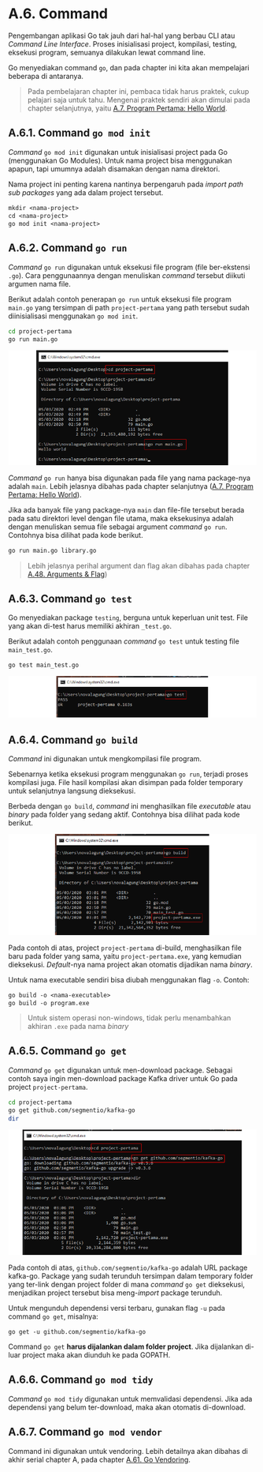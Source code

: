 # A.6. Command

Pengembangan aplikasi Go tak jauh dari hal-hal yang berbau CLI atau *Command Line Interface*. Proses inisialisasi project, kompilasi, testing, eksekusi program, semuanya dilakukan lewat command line.

Go menyediakan command `go`, dan pada chapter ini kita akan mempelajari beberapa di antaranya.

> Pada pembelajaran chapter ini, pembaca tidak harus praktek, cukup pelajari saja untuk tahu. Mengenai praktek sendiri akan dimulai pada chapter selanjutnya, yaitu [A.7. Program Pertama: Hello World](/A-hello-world.html).

## A.6.1. Command `go mod init`

*Command* `go mod init` digunakan untuk inisialisasi project pada Go (menggunakan Go Modules). Untuk nama project bisa menggunakan apapun, tapi umumnya adalah disamakan dengan nama direktori.

Nama project ini penting karena nantinya berpengaruh pada *import path sub packages* yang ada dalam project tersebut.

```
mkdir <nama-project>
cd <nama-project>
go mod init <nama-project>
```

## A.6.2. Command `go run`

*Command* `go run` digunakan untuk eksekusi file program (file ber-ekstensi `.go`). Cara penggunaannya dengan menuliskan *command* tersebut diikuti argumen nama file.

Berikut adalah contoh penerapan `go run` untuk eksekusi file program `main.go` yang tersimpan di path `project-pertama` yang path tersebut sudah diinisialisasi menggunakan `go mod init`.

```bash
cd project-pertama
go run main.go
```

![Eksekusi file program menggunakan `go run`](images/A_go_command_1_go_run.png)

*Command* `go run` hanya bisa digunakan pada file yang nama package-nya adalah `main`. Lebih jelasnya dibahas pada chapter selanjutnya ([A.7. Program Pertama: Hello World](/A-hello-world.html)).

Jika ada banyak file yang package-nya `main` dan file-file tersebut berada pada satu direktori level dengan file utama, maka eksekusinya adalah dengan menuliskan semua file sebagai argument *command* `go run`. Contohnya bisa dilihat pada kode berikut.

```bash
go run main.go library.go
```

> Lebih jelasnya perihal argument dan flag akan dibahas pada chapter [A.48. Arguments & Flag](/A-command-line-args-flag.html))

## A.6.3. Command `go test`

Go menyediakan package `testing`, berguna untuk keperluan unit test. File yang akan di-test harus memiliki akhiran `_test.go`.

Berikut adalah contoh penggunaan *command* `go test` untuk testing file `main_test.go`.

```bash
go test main_test.go
```

![Unit testing menggunakan `go test`](images/A_go_command_3_go_test.png)

## A.6.4. Command `go build`

*Command* ini digunakan untuk mengkompilasi file program.

Sebenarnya ketika eksekusi program menggunakan `go run`, terjadi proses kompilasi juga. File hasil kompilasi akan disimpan pada folder temporary untuk selanjutnya langsung dieksekusi.

Berbeda dengan `go build`, *command* ini menghasilkan file *executable* atau *binary* pada folder yang sedang aktif. Contohnya bisa dilihat pada kode berikut.

![Kompilasi file program menghasilkan file executable](images/A_go_command_4_go_build.png)

Pada contoh di atas, project `project-pertama` di-build, menghasilkan file baru pada folder yang sama, yaitu `project-pertama.exe`, yang kemudian dieksekusi. *Default*-nya nama project akan otomatis dijadikan nama *binary*.

Untuk nama executable sendiri bisa diubah menggunakan flag `-o`. Contoh:

```
go build -o <nama-executable>
go build -o program.exe
```

> Untuk sistem operasi non-windows, tidak perlu menambahkan akhiran `.exe` pada nama *binary*

## A.6.5. Command `go get`

*Command* `go get` digunakan untuk men-download package. Sebagai contoh saya ingin men-download package Kafka driver untuk Go pada project `project-pertama`.

```bash
cd project-pertama
go get github.com/segmentio/kafka-go
dir
```

![Download package menggunakan `go get`](images/A_go_command_6_go_get.png)

Pada contoh di atas, `github.com/segmentio/kafka-go` adalah URL package kafka-go. Package yang sudah terunduh tersimpan dalam temporary folder yang ter-link dengan project folder di mana *command* `go get` dieksekusi, menjadikan project tersebut bisa meng-*import* package terunduh.

Untuk mengunduh dependensi versi terbaru, gunakan flag `-u` pada command `go get`, misalnya:

```
go get -u github.com/segmentio/kafka-go
```

Command `go get` **harus dijalankan dalam folder project**. Jika dijalankan di-luar project maka akan diunduh ke pada GOPATH.

## A.6.6. Command `go mod tidy`

*Command* `go mod tidy` digunakan untuk memvalidasi dependensi. Jika ada dependensi yang belum ter-download, maka akan otomatis di-download.

## A.6.7. Command `go mod vendor`

Command ini digunakan untuk vendoring. Lebih detailnya akan dibahas di akhir serial chapter A, pada chapter [A.61. Go Vendoring](/A-go-vendoring.html).
